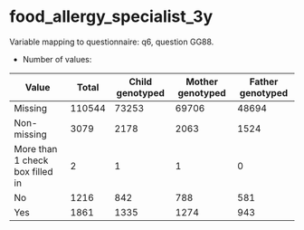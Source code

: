 # food_allergy_specialist_3y
Variable mapping to questionnaire: q6, question GG88.
- Number of values:

| Value | Total | Child genotyped | Mother genotyped | Father genotyped |
| ----- | ----- | --------------- | ---------------- | ---------------- |
| Missing | 110544 | 73253 | 69706 | 48694 |
| Non-missing | 3079 | 2178 | 2063 | 1524 |
| More than 1 check box filled in | 2 | 1 | 1 |0 |
| No | 1216 | 842 | 788 |581 |
| Yes | 1861 | 1335 | 1274 |943 |



